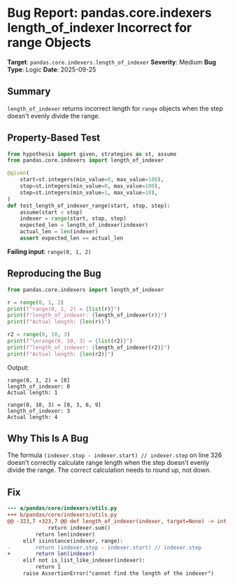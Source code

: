 # Bug Report: pandas.core.indexers length_of_indexer Incorrect for range Objects

**Target**: `pandas.core.indexers.length_of_indexer`
**Severity**: Medium
**Bug Type**: Logic
**Date**: 2025-09-25

## Summary

`length_of_indexer` returns incorrect length for `range` objects when the step doesn't evenly divide the range.

## Property-Based Test

```python
from hypothesis import given, strategies as st, assume
from pandas.core.indexers import length_of_indexer

@given(
    start=st.integers(min_value=0, max_value=100),
    stop=st.integers(min_value=0, max_value=100),
    step=st.integers(min_value=1, max_value=10),
)
def test_length_of_indexer_range(start, stop, step):
    assume(start < stop)
    indexer = range(start, stop, step)
    expected_len = length_of_indexer(indexer)
    actual_len = len(indexer)
    assert expected_len == actual_len
```

**Failing input**: `range(0, 1, 2)`

## Reproducing the Bug

```python
from pandas.core.indexers import length_of_indexer

r = range(0, 1, 2)
print(f"range(0, 1, 2) = {list(r)}")
print(f"length_of_indexer: {length_of_indexer(r)}")
print(f"Actual length: {len(r)}")

r2 = range(0, 10, 3)
print(f"\nrange(0, 10, 3) = {list(r2)}")
print(f"length_of_indexer: {length_of_indexer(r2)}")
print(f"Actual length: {len(r2)}")
```

Output:
```
range(0, 1, 2) = [0]
length_of_indexer: 0
Actual length: 1

range(0, 10, 3) = [0, 3, 6, 9]
length_of_indexer: 3
Actual length: 4
```

## Why This Is A Bug

The formula `(indexer.stop - indexer.start) // indexer.step` on line 326 doesn't correctly calculate range length when the step doesn't evenly divide the range. The correct calculation needs to round up, not down.

## Fix

```diff
--- a/pandas/core/indexers/utils.py
+++ b/pandas/core/indexers/utils.py
@@ -323,7 +323,7 @@ def length_of_indexer(indexer, target=None) -> int:
             return indexer.sum()
         return len(indexer)
     elif isinstance(indexer, range):
-        return (indexer.stop - indexer.start) // indexer.step
+        return len(indexer)
     elif not is_list_like_indexer(indexer):
         return 1
     raise AssertionError("cannot find the length of the indexer")
```